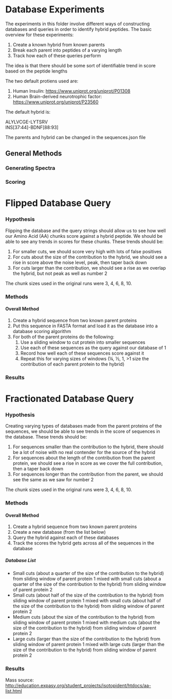 # Database Experiments
The experiments in this folder involve different ways of constructing databases and queries in order to identify hybrid peptides. The basic overview for these experiments:

1. Create a known hybrid from known parents
2. Break each parent into peptides of a varying length
3. Track how each of these queries perform

The idea is that there should be some sort of identifiable trend in score based on the peptide lengths

The two default protiens used are:

1. Human Insulin: https://www.uniprot.org/uniprot/P01308
2. Human Brain-derived neurotrophic factor: https://www.uniprot.org/uniprot/P23560

The default hybrid is:

   ALYLVCGE-LYTSRV  
   INS[37:44]-BDNF[88:93]

The parents and hybrid can be changed in the sequences.json file

## General Methods
### Generating Spectra 
### Scoring

# Flipped Database Query
### Hypothesis
Flipping the database and the query strings should allow us to see how well our Amino Acid (AA) chunks score against a hybrid peptide. We should be able to see any trends in scores for these chunks. These trends should be:
1. For smaller cuts, we should score very high with lots of false positives 
2. For cuts about the size of the contribution to the hybrid, we should see a rise in score above the noise level, peak, then taper back down
3. For cuts larger than the contribution, we should see a rise as we overlap the hybrid, but not peak as well as number 2

The chunk sizes used in the original runs were 3, 4, 6, 8, 10. 
### Methods

#### Overall Method
1. Create a hybrid sequence from two known parent proteins
2. Put this sequence in FASTA format and load it as the database into a database scoring algorithm
3. For both of the parent proteins do the following:
   1. Use a sliding window to cut protein into smaller sequences
   2. Use each of these sequences as the query against our database of 1
   3. Record how well each of these sequences score against it
   4. Repeat this for varying sizes of windows (¼, ½, 1, >1 size the contribution of each parent protein to the hybrid)

### Results

# Fractionated Database Query
### Hypothesis
Creating varying types of databases made from the parent proteins of the sequences, we should be able to see trends in the score of sequences in the database. These trends should be:
1.  For sequences smaller than the contribution to the hybrid, there should be a lot of noise with no real contender for the source of the hybrid 
2. For sequences about the length of the contribution from the parent protein, we should see a rise in score as we cover the full contribution, then a taper back down
3. For sequences longer than the contribution from the parent, we should see the same as we saw for number 2

The chunk sizes used in the original runs were 3, 4, 6, 8, 10. 
### Methods

#### Overall Method
1. Create a hybrid sequence from two known parent proteins
2. Create a new database (from the list below)
3. Query the hybrid against each of these databases 
4. Track the scores the hybrid gets across all of the sequences in the database
##### Database List
- Small cuts (about a quarter of the size of the contribution to the hybrid) from sliding window of parent protein 1 mixed with small cuts (about a quarter of the size of the contribution to the hybrid) from sliding window of parent protein 2
- Small cuts (about half of the size of the contribution to the hybrid) from sliding window of parent protein 1 mixed with small cuts (about half of the size of the contribution to the hybrid) from sliding window of parent protein 2
- Medium cuts (about the size of the contribution to the hybrid) from sliding window of parent protein 1 mixed with medium cuts (about the size of the contribution to the hybrid) from sliding window of parent protein 2
- Large cuts (larger than the size of the contribution to the hybrid) from sliding window of parent protein 1 mixed with large cuts (larger than the size of the contribution to the hybrid) from sliding window of parent protein 2


### Results



Mass source: http://education.expasy.org/student_projects/isotopident/htdocs/aa-list.html